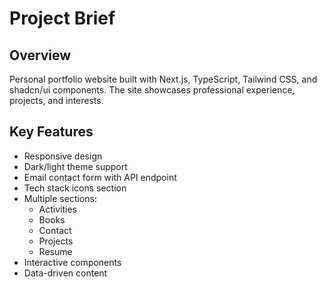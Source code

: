 # Project Brief

## Overview
Personal portfolio website built with Next.js, TypeScript, Tailwind CSS, and shadcn/ui components. The site showcases professional experience, projects, and interests.

## Key Features
- Responsive design
- Dark/light theme support
- Email contact form with API endpoint
- Tech stack icons section
- Multiple sections:
  - Activities
  - Books  
  - Contact
  - Projects
  - Resume
- Interactive components
- Data-driven content
